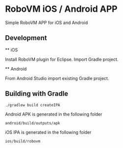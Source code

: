 RoboVM iOS / Android APP
========================
Simple RoboVM APP for iOS and Android

Development
-----------

** iOS

Install RoboVM plugin for Eclipse. Import Gradle project.

** Android

From Android Studio import existing Gradle project.

Building with Gradle
--------------------

    ./gradlew build createIPA

Android APK is generated in the following folder

    android/build/outputs/apk

iOS IPA is generated in the following folder

    ios/build/robovm
